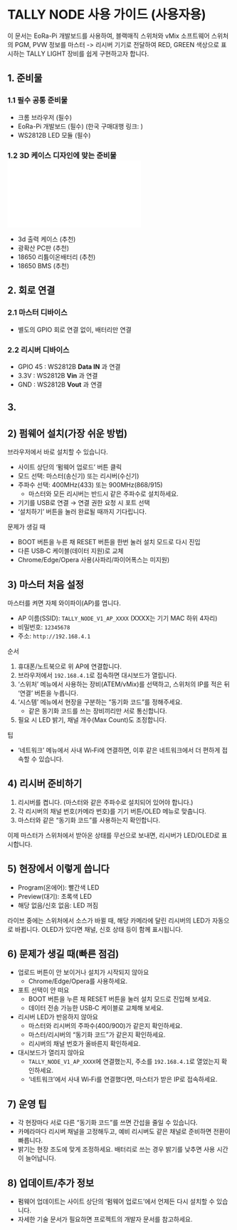 # TALLY NODE 사용 가이드 (사용자용)

이 문서는 EoRa-Pi 개발보드를 사용하여, 블랙매직 스위처와 vMix 소프트웨어 스위처의 PGM, PVW 정보를 마스터 -> 리시버 기기로 전달하여 RED, GREEN 색상으로 표시하는 TALLY LIGHT 장비를 쉽게 구현하고자 합니다.

## 1. 준비물
### 1.1 필수 공통 준비물
- 크롬 브라우저 (필수)
- EoRa-Pi 개발보드 (필수) (한국 구매대행 링크: )
- WS2812B LED 모듈 (필수)
### 1.2 3D 케이스 디자인에 맞는 준비물 ![3D 파일](./3d_file/README.md)
- 3d 출력 케이스 (추천)
- 광확산 PC판 (추천)
- 18650 리튬이온배터리 (추천)
- 18650 BMS (추천)

## 2. 회로 연결
### 2.1 마스터 디바이스
- 별도의 GPIO 회로 연결 없이, 배터리만 연결

### 2.2 리시버 디바이스
- GPIO 45 : WS2812B **Data IN** 과 연결
- 3.3V : WS2812B **Vin** 과 연결
- GND : WS2812B **Vout** 과 연결

## 3. 

## 2) 펌웨어 설치(가장 쉬운 방법)
브라우저에서 바로 설치할 수 있습니다.
- 사이트 상단의 ‘펌웨어 업로드’ 버튼 클릭
- 모드 선택: 마스터(송신기) 또는 리시버(수신기)
- 주파수 선택: 400MHz(433) 또는 900MHz(868/915)
  - 마스터와 모든 리시버는 반드시 같은 주파수로 설치하세요.
- 기기를 USB로 연결 → 연결 권한 요청 시 포트 선택
- ‘설치하기’ 버튼을 눌러 완료될 때까지 기다립니다.

문제가 생길 때
- BOOT 버튼을 누른 채 RESET 버튼을 한번 눌러 설치 모드로 다시 진입
- 다른 USB‑C 케이블(데이터 지원)로 교체
- Chrome/Edge/Opera 사용(사파리/파이어폭스는 미지원)

## 3) 마스터 처음 설정
마스터를 켜면 자체 와이파이(AP)를 엽니다.
- AP 이름(SSID): `TALLY_NODE_V1_AP_XXXX` (XXXX는 기기 MAC 하위 4자리)
- 비밀번호: `12345678`
- 주소: `http://192.168.4.1`

순서
1. 휴대폰/노트북으로 위 AP에 연결합니다.
2. 브라우저에서 `192.168.4.1`로 접속하면 대시보드가 열립니다.
3. ‘스위처’ 메뉴에서 사용하는 장비(ATEM/vMix)를 선택하고, 스위처의 IP를 적은 뒤 ‘연결’ 버튼을 누릅니다.
4. ‘시스템’ 메뉴에서 현장을 구분하는 “동기화 코드”를 정해주세요.
   - 같은 동기화 코드를 쓰는 장비끼리만 서로 통신합니다.
5. 필요 시 LED 밝기, 채널 개수(Max Count)도 조정합니다.

팁
- ‘네트워크’ 메뉴에서 사내 Wi‑Fi에 연결하면, 이후 같은 네트워크에서 더 편하게 접속할 수 있습니다.

## 4) 리시버 준비하기
1. 리시버를 켭니다. (마스터와 같은 주파수로 설치되어 있어야 합니다.)
2. 각 리시버의 채널 번호(카메라 번호)를 기기 버튼/OLED 메뉴로 맞춥니다.
3. 마스터와 같은 “동기화 코드”를 사용하는지 확인합니다.

이제 마스터가 스위처에서 받아온 상태를 무선으로 보내면, 리시버가 LED/OLED로 표시합니다.

## 5) 현장에서 이렇게 씁니다
- Program(온에어): 빨간색 LED
- Preview(대기): 초록색 LED
- 해당 없음/신호 없음: LED 꺼짐

라이브 중에는 스위처에서 소스가 바뀔 때, 해당 카메라에 달린 리시버의 LED가 자동으로 바뀝니다. OLED가 있다면 채널, 신호 상태 등이 함께 표시됩니다.

## 6) 문제가 생길 때(빠른 점검)
- 업로드 버튼이 안 보이거나 설치가 시작되지 않아요
  - Chrome/Edge/Opera를 사용하세요.
- 포트 선택이 안 떠요
  - BOOT 버튼을 누른 채 RESET 버튼을 눌러 설치 모드로 진입해 보세요.
  - 데이터 전송 가능한 USB‑C 케이블로 교체해 보세요.
- 리시버 LED가 반응하지 않아요
  - 마스터와 리시버의 주파수(400/900)가 같은지 확인하세요.
  - 마스터/리시버의 “동기화 코드”가 같은지 확인하세요.
  - 리시버의 채널 번호가 올바른지 확인하세요.
- 대시보드가 열리지 않아요
  - `TALLY_NODE_V1_AP_XXXX`에 연결했는지, 주소를 `192.168.4.1`로 열었는지 확인하세요.
  - ‘네트워크’에서 사내 Wi‑Fi를 연결했다면, 마스터가 받은 IP로 접속하세요.

## 7) 운영 팁
- 각 현장마다 서로 다른 “동기화 코드”를 쓰면 간섭을 줄일 수 있습니다.
- 카메라마다 리시버 채널을 고정해두고, 예비 리시버도 같은 채널로 준비하면 전환이 빠릅니다.
- 밝기는 현장 조도에 맞게 조정하세요. 배터리로 쓰는 경우 밝기를 낮추면 사용 시간이 늘어납니다.

## 8) 업데이트/추가 정보
- 펌웨어 업데이트는 사이트 상단의 ‘펌웨어 업로드’에서 언제든 다시 설치할 수 있습니다.
- 자세한 기술 문서가 필요하면 프로젝트의 개발자 문서를 참고하세요.

